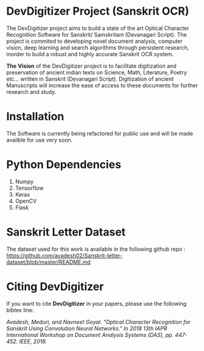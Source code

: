# DevDigitizer Project (Sanskrit OCR)

The DevDigitizer project aims to build a state of the art Optical Character Recognition Software for Sanskrit/ Samskritam (Devanagari Script). The project is commited to developing novel document analysis, computer vision, deep learning and search algorithms through persistent research, inorder to build a robust and highly accurate Sanskrit OCR system.  

**The**  **Vision**  of the DevDigitizer project is to facilitate digitization and preservation of ancient indian texts on Science, Math, Literature, Poetry etc... written in Sanskrit (Devanagari Script). Digitization of ancient Manuscripts will increase the ease of access to these documents for further research and study.

# Installation

The Software is currently being refactored for public use and will be made availble for use very soon.

# Python Dependencies

1. Numpy
2. Tensorflow
3. Keras
4. OpenCV
5. Flask 

# Sanskrit Letter Dataset 
The dataset used for this work is available in the following github repo :
https://github.com/avadesh02/Sanskrit-letter-dataset/blob/master/README.md

# Citing DevDigitizer

If you want to cite **DevDigitizer** in your papers, please use the following bibtex line:

<cite> Avadesh, Meduri, and Navneet Goyal. "Optical Character Recognition for Sanskrit Using Convolution Neural Networks." In 2018 13th IAPR International Workshop on Document Analysis Systems (DAS), pp. 447-452. IEEE, 2018. </cite> 
